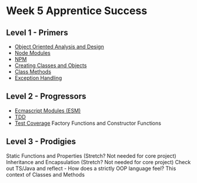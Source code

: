 # Week 5 Apprentice Success


## Level 1 - Primers
- [Object Oriented Analysis and Design](./1-primers/1-object-oriented-analysis-design/README.md)
- [Node Modules](./1-primers/2-node-modules/README.md)
- [NPM](./1-primers/3-npm/README.md)
- [Creating Classes and Objects](./1-primers/4-classes/README.md)
- [Class Methods](./1-primers/5-class-methods/README.md)
- [Exception Handling](./1-primers/6-exception-handling/README.md)

## Level 2 - Progressors
- [Ecmascript Modules (ESM)](./2-progressors/1-esm/README.md)
- [TDD](./2-progressors/2-tdd/README.md)
- [Test Coverage](./2-progressors/3-test-coverage/README.md)
Factory Functions and Constructor Functions
  
## Level 3 - Prodigies
Static Functions and Properties (Stretch? Not needed for core project)
Inheritance and Encapsulation (Stretch? Not needed for core project)
Check out TS/Java and reflect - How does a strictly OOP language feel?
This context of Classes and Methods

